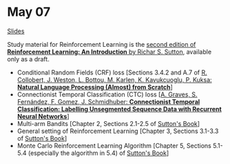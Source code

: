 # May 07

[Slides](https://ufal.mff.cuni.cz/~straka/courses/npfl114/1718/slides/?11)

Study material for Reinforcement Learning is the [second edition of **Reinforcement Learning: An Introduction** by Richar S. Sutton](http://incompleteideas.net/book/the-book-2nd.html), available only as a draft.

- Conditional Random Fields (CRF) loss [Sections 3.4.2 and A.7 of [R. Collobert, J. Weston, L. Bottou, M. Karlen, K. Kavukcuoglu, P. Kuksa: **Natural Language Processing (Almost) from Scratch**](http://www.jmlr.org/papers/volume12/collobert11a/collobert11a.pdf)]
- Connectionist Temporal Classification (CTC) loss [[A. Graves, S. Fernández, F. Gomez, J. Schmidhuber: **Connectionist Temporal Classification: Labelling Unsegmented Sequence Data with Recurrent Neural Networks**](https://www.cs.toronto.edu/~graves/icml_2006.pdf)]
- Multi-arm Bandits [Chapter 2, Sections 2.1-2.5 of [Sutton's Book](http://incompleteideas.net/book/bookdraft2018mar21.pdf)]
- General setting of Reinforcement Learning [Chapter 3, Sections 3.1-3.3 of [Sutton's Book](http://incompleteideas.net/book/bookdraft2018mar21.pdf)]
- Monte Carlo Reinforcement Learning Algorithm [Chapter 5, Sections 5.1-5.4 (especially the algorithm in 5.4) of [Sutton's Book](http://incompleteideas.net/book/bookdraft2018mar21.pdf)]
